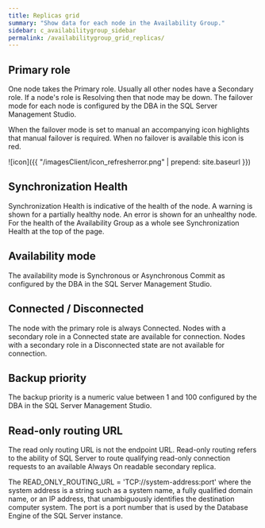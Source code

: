```yaml
---
title: Replicas grid
summary: "Show data for each node in the Availability Group."
sidebar: c_availabilitygroup_sidebar
permalink: /availabilitygroup_grid_replicas/
---
```





## Primary role

One node takes the Primary role. Usually all other nodes have a Secondary role. If a node's role is Resolving then that node may be down.
The failover mode for each node is configured by the DBA in the SQL Server Management Studio.

 When the failover mode is set to manual an accompanying icon highlights that manual failover is required. When no failover is available this icon is red.

 ![icon]({{ "/imagesClient/icon_refresherror.png" | prepend: site.baseurl }})

## Synchronization Health

Synchronization Health is indicative of the health of the node. A warning is shown for a partially healthy node. An error is shown for an unhealthy node. For the health of the Availability Group as a whole see Synchronization Health at the top of the page.

## Availability mode

The availability mode is Synchronous or Asynchronous Commit as configured by the DBA in the SQL Server Management Studio.

## Connected / Disconnected

The node with the primary role is always Connected. Nodes with a secondary role in a Connected state are available for connection. Nodes with a secondary role in a Disconnected state are not available for connection.

## Backup priority

The backup priority is a numeric value between 1 and 100 configured by the DBA in the SQL Server Management Studio.

## Read-only routing URL

The read only routing URL is not the endpoint URL. Read-only routing refers to the ability of SQL Server to route qualifying read-only connection requests to an available Always On readable secondary replica.

The READ_ONLY_ROUTING_URL = 'TCP://system-address:port' where the system address is a string such as a system name, a fully qualified domain name, or an IP address, that unambiguously identifies the destination computer system. The port is a port number that is used by the Database Engine of the SQL Server instance.
